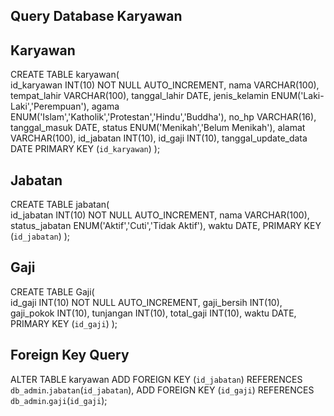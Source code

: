 ## Query Database Karyawan

## Karyawan
CREATE TABLE karyawan(  
  id_karyawan INT(10) NOT NULL AUTO_INCREMENT,
  nama VARCHAR(100),
  tempat_lahir VARCHAR(100),
  tanggal_lahir DATE,
  jenis_kelamin ENUM('Laki-Laki','Perempuan'),
  agama ENUM('Islam','Katholik','Protestan','Hindu','Buddha'),
  no_hp VARCHAR(16),
  tanggal_masuk DATE,
  status ENUM('Menikah','Belum Menikah'),
  alamat VARCHAR(100),
  id_jabatan INT(10),
  id_gaji INT(10),
  tanggal_update_data DATE
  PRIMARY KEY (`id_karyawan`)
);

## Jabatan
CREATE TABLE jabatan(  
  id_jabatan INT(10) NOT NULL AUTO_INCREMENT,
  nama VARCHAR(100),
  status_jabatan ENUM('Aktif','Cuti','Tidak Aktif'),
  waktu DATE,
  PRIMARY KEY (`id_jabatan`)
);

## Gaji
CREATE TABLE Gaji(  
  id_gaji INT(10) NOT NULL AUTO_INCREMENT,
  gaji_bersih INT(10),
  gaji_pokok INT(10),
  tunjangan INT(10),
  total_gaji INT(10),
  waktu DATE,
  PRIMARY KEY (`id_gaji`)
);

## Foreign Key Query
ALTER TABLE karyawan
  ADD FOREIGN KEY (`id_jabatan`) REFERENCES `db_admin`.`jabatan`(`id_jabatan`),
  ADD FOREIGN KEY (`id_gaji`) REFERENCES `db_admin`.`gaji`(`id_gaji`);
